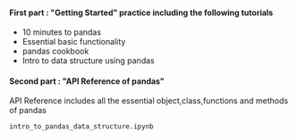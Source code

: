 
#### First part :  "Getting Started" practice including the following tutorials 
- 10 minutes to pandas
- Essential basic functionality
- pandas cookbook
- Intro to data structure using pandas

#### Second part : "API Reference of pandas"
API Reference includes all the essential object,class,functions and methods of pandas

```intro_to_pandas_data_structure.ipynb```